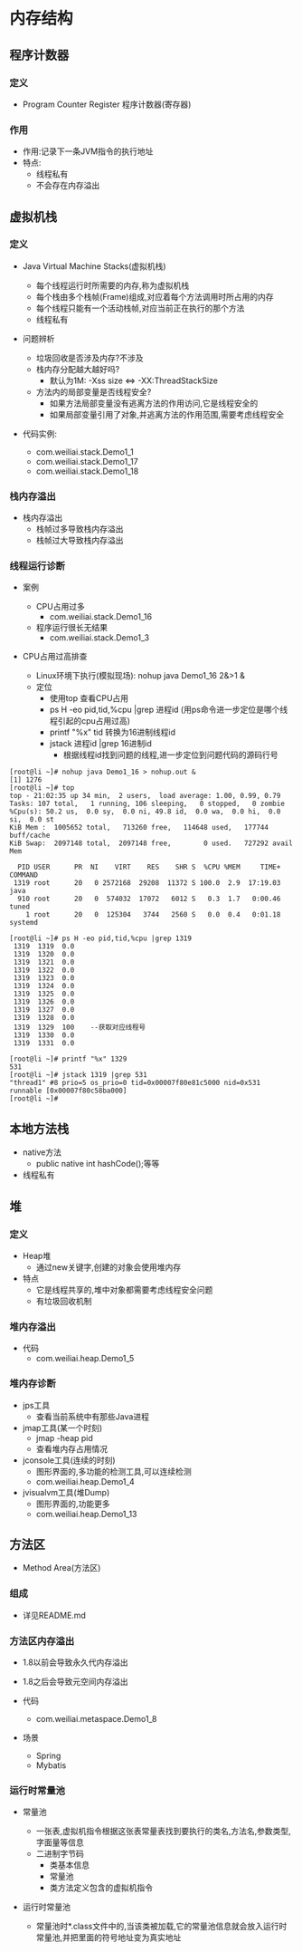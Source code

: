 # 内存结构
## 程序计数器
### 定义
- Program Counter Register 程序计数器(寄存器)
### 作用
- 作用:记录下一条JVM指令的执行地址
- 特点:
    - 线程私有
    - 不会存在内存溢出
 
## 虚拟机栈
### 定义
- Java Virtual Machine Stacks(虚拟机栈)
    - 每个线程运行时所需要的内存,称为虚拟机栈
    - 每个栈由多个栈帧(Frame)组成,对应着每个方法调用时所占用的内存
    - 每个线程只能有一个活动栈帧,对应当前正在执行的那个方法
    - 线程私有
    
- 问题辨析
    - 垃圾回收是否涉及内存?不涉及
    - 栈内存分配越大越好吗?
        - 默认为1M: -Xss size <=>  -XX:ThreadStackSize
    - 方法内的局部变量是否线程安全?
        - 如果方法局部变量没有逃离方法的作用访问,它是线程安全的
        - 如果局部变量引用了对象,并逃离方法的作用范围,需要考虑线程安全
        
- 代码实例:
    - com.weiliai.stack.Demo1_1
    - com.weiliai.stack.Demo1_17
    - com.weiliai.stack.Demo1_18
        
### 栈内存溢出
- 栈内存溢出
    - 栈帧过多导致栈内存溢出
    - 栈帧过大导致栈内存溢出

### 线程运行诊断

- 案例
    - CPU占用过多
        - com.weiliai.stack.Demo1_16
    - 程序运行很长无结果
        - com.weiliai.stack.Demo1_3
    
- CPU占用过高排查
    - Linux环境下执行(模拟现场): nohup java Demo1_16 2&>1 &
    - 定位
        - 使用top 查看CPU占用
        - ps H -eo pid,tid,%cpu |grep 进程id (用ps命令进一步定位是哪个线程引起的cpu占用过高)
        - printf "%x" tid 转换为16进制线程id
        - jstack 进程id |grep 16进制id
            - 根据线程id找到问题的线程,进一步定位到问题代码的源码行号
```text
[root@li ~]# nohup java Demo1_16 > nohup.out &
[1] 1276
[root@li ~]# top
top - 21:02:35 up 34 min,  2 users,  load average: 1.00, 0.99, 0.79
Tasks: 107 total,   1 running, 106 sleeping,   0 stopped,   0 zombie
%Cpu(s): 50.2 us,  0.0 sy,  0.0 ni, 49.8 id,  0.0 wa,  0.0 hi,  0.0 si,  0.0 st
KiB Mem :  1005652 total,   713260 free,   114648 used,   177744 buff/cache
KiB Swap:  2097148 total,  2097148 free,        0 used.   727292 avail Mem 

  PID USER      PR  NI    VIRT    RES    SHR S  %CPU %MEM     TIME+ COMMAND                                                                                                                  
 1319 root      20   0 2572168  29208  11372 S 100.0  2.9  17:19.03 java                                                                                                                     
  910 root      20   0  574032  17072   6012 S   0.3  1.7   0:00.46 tuned                                                                                                                    
    1 root      20   0  125304   3744   2560 S   0.0  0.4   0:01.18 systemd

[root@li ~]# ps H -eo pid,tid,%cpu |grep 1319
 1319  1319  0.0
 1319  1320  0.0
 1319  1321  0.0
 1319  1322  0.0
 1319  1323  0.0
 1319  1324  0.0
 1319  1325  0.0
 1319  1326  0.0
 1319  1327  0.0
 1319  1328  0.0
 1319  1329  100    --获取对应线程号
 1319  1330  0.0
 1319  1331  0.0

[root@li ~]# printf "%x" 1329
531
[root@li ~]# jstack 1319 |grep 531
"thread1" #8 prio=5 os_prio=0 tid=0x00007f80e81c5000 nid=0x531 runnable [0x00007f80c58ba000]
[root@li ~]# 
```
## 本地方法栈
- native方法
    - public native int hashCode();等等
- 线程私有
    
## 堆
### 定义
- Heap堆
    - 通过new关键字,创建的对象会使用堆内存
- 特点
    - 它是线程共享的,堆中对象都需要考虑线程安全问题
    - 有垃圾回收机制
### 堆内存溢出

- 代码
    - com.weiliai.heap.Demo1_5    
    
### 堆内存诊断

- jps工具
    - 查看当前系统中有那些Java进程
- jmap工具(某一个时刻)
    - jmap -heap pid
    - 查看堆内存占用情况
- jconsole工具(连续的时刻)
    - 图形界面的,多功能的检测工具,可以连续检测
    - com.weiliai.heap.Demo1_4
- jvisualvm工具(堆Dump)
    - 图形界面的,功能更多
    - com.weiliai.heap.Demo1_13

## 方法区
- Method Area(方法区)

### 组成

- 详见README.md

### 方法区内存溢出
- 1.8以前会导致永久代内存溢出
- 1.8之后会导致元空间内存溢出

- 代码
    - com.weiliai.metaspace.Demo1_8

- 场景
    - Spring
    - Mybatis

### 运行时常量池

- 常量池
    - 一张表,虚拟机指令根据这张表常量表找到要执行的类名,方法名,参数类型,字面量等信息
    - 二进制字节码
        - 类基本信息
        - 常量池
        - 类方法定义包含的虚拟机指令
        
- 运行时常量池
    - 常量池时*.class文件中的,当该类被加载,它的常量池信息就会放入运行时常量池,并把里面的符号地址变为真实地址
    



